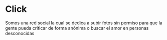 # Click
Somos una red social la cual se dedica a subir fotos sin permiso para que la gente pueda criticar de forma anónima o buscar el amor en personas desconocidas
